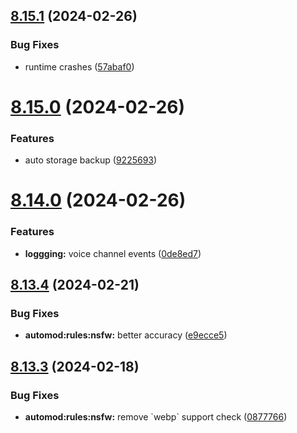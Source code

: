 ## [8.15.1](https://github.com/onesoft-sudo/sudobot/compare/v8.15.0...v8.15.1) (2024-02-26)


### Bug Fixes

* runtime crashes ([57abaf0](https://github.com/onesoft-sudo/sudobot/commit/57abaf01644731624aaed0035e18731b8fec198f))



# [8.15.0](https://github.com/onesoft-sudo/sudobot/compare/v8.14.0...v8.15.0) (2024-02-26)


### Features

* auto storage backup ([9225693](https://github.com/onesoft-sudo/sudobot/commit/92256932e872e68a34464b766288551d3a44d380))



# [8.14.0](https://github.com/onesoft-sudo/sudobot/compare/v8.13.4...v8.14.0) (2024-02-26)


### Features

* **loggging:** voice channel events ([0de8ed7](https://github.com/onesoft-sudo/sudobot/commit/0de8ed7cef97d9825c3e3645f9cdb76644a89ad4))



## [8.13.4](https://github.com/onesoft-sudo/sudobot/compare/v8.13.3...v8.13.4) (2024-02-21)


### Bug Fixes

* **automod:rules:nsfw:** better accuracy ([e9ecce5](https://github.com/onesoft-sudo/sudobot/commit/e9ecce5a721b2766b59f53b3d2d73495347b363d))



## [8.13.3](https://github.com/onesoft-sudo/sudobot/compare/v8.13.2...v8.13.3) (2024-02-18)


### Bug Fixes

* **automod:rules:nsfw:** remove \`webp\` support check ([0877766](https://github.com/onesoft-sudo/sudobot/commit/0877766cb60d74f9ff30638a7d35a41554e1873b))



